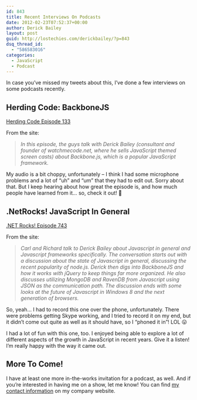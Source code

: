 ```yaml
---
id: 843
title: Recent Interviews On Podcasts
date: 2012-02-23T07:52:37+00:00
author: Derick Bailey
layout: post
guid: http://lostechies.com/derickbailey/?p=843
dsq_thread_id:
  - "586583016"
categories:
  - JavaScript
  - Podcast
---
```

In case you&#8217;ve missed my tweets about this, I&#8217;ve done a few interviews on some podcasts recently.

## Herding Code: BackboneJS

[Herding Code Episode 133](http://herdingcode.com/?p=390)

From the site:

> _In this episode, the guys talk with Derick Bailey (consultant and founder of watchmecode.net, where he sells JavaScript themed screen casts) about Backbone.js, which is a popular JavaScript framework._

My audio is a bit choppy, unfortunately &#8211; I think I had some microphone problems and a lot of &#8220;uh&#8221; and &#8220;um&#8221; that they had to edit out. Sorry about that. But I keep hearing about how great the episode is, and how much people have learned from it… so, check it out! 🙂

## .NetRocks! JavaScript In General

[.NET Rocks! Episode 743](http://www.dotnetrocks.com/default.aspx?ShowNum=743)

From the site:

> _Carl and Richard talk to Derick Bailey about Javascript in general and Javascript frameworks specifically. The conversation starts out with a discussion about the state of Javascript in general, discussing the recent popularity of node.js. Derick then digs into BackboneJS and how it works with jQuery to keep things far more organized. He also discusses utilizing MongoDB and RavenDB from Javascript using JSON as the communication path. The discussion ends with some looks at the future of Javascript in Windows 8 and the next generation of browsers._

So, yeah… I had to record this one over the phone, unfortunately. There were problems getting Skype working, and I tried to record it on my end, but it didn&#8217;t come out quite as well as it should have, so I &#8220;phoned it in&#8221;! LOL 😛

I had a lot of fun with this one, too. I enjoyed being able to explore a lot of different aspects of the growth in JavaScript in recent years. Give it a listen! I&#8217;m really happy with the way it came out.

## More To Come!

I have at least one more in-the-works invitation for a podcast, as well. And if you&#8217;re interested in having me on a show, let me know! You can find [my contact information](http://mutedsolutions.com/contact) on my company website.